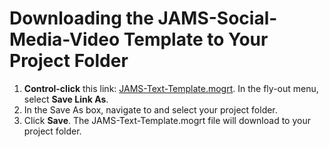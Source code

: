 # Downloading the JAMS-Social-Media-Video Template to Your Project Folder

1. **Control-click** this link: [JAMS-Text-Template.mogrt](https://s3-us-west-2.amazonaws.com/jams-downloadable-files/templates/JAMS-Social-Media-Video.mogrt). In the fly-out menu, select **Save Link As**.
2. In the Save As box, navigate to and select your project folder.
3. Click **Save**. The JAMS-Text-Template.mogrt file will download to your project folder.



